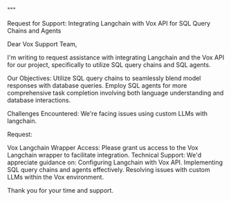 



"""

Request for Support: Integrating Langchain with Vox API for SQL Query Chains and Agents


Dear Vox Support Team,

I'm writing to request assistance with integrating Langchain and the Vox API for our project, specifically to utilize SQL query chains and SQL agents.

Our Objectives:
Utilize SQL query chains to seamlessly blend model responses with database queries.
Employ SQL agents for more comprehensive task completion involving both language understanding and database interactions.

Challenges Encountered:
We're facing issues using custom LLMs with langchain.

Request:

Vox Langchain Wrapper Access: Please grant us access to the Vox Langchain wrapper to facilitate integration.
Technical Support: We'd appreciate guidance on:
Configuring Langchain with Vox API.
Implementing SQL query chains and agents effectively.
Resolving issues with custom LLMs within the Vox environment.

Thank you for your time and support.
